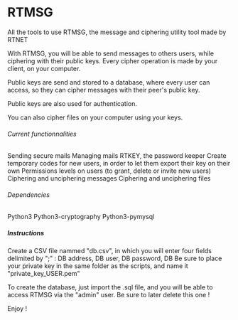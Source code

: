 # RTMSG
All the tools to use RTMSG, the message and ciphering utility tool made by RTNET

With RTMSG, you will be able to send messages to others users, while ciphering with their public keys. Every cipher operation is made by your client, on your computer.

Public keys are send and stored to a database, where every user can access, so they can cipher messages with their peer's public key.

Public keys are also used for authentication.

You can also cipher files on your computer using your keys.

###### Current functionnalities ######
Sending secure mails
Managing mails
RTKEY, the password keeper
Create temporary codes for new users, in order to let them export their key on their own
Permissions levels on users (to grant, delete or invite new users)
Ciphering and unciphering messages
Ciphering and unciphering files

###### Dependencies #####
Python3
Python3-cryptography
Python3-pymysql

##### Instructions #####
Create a CSV file nammed "db.csv", in which you will enter four fields delimited by ";" : DB address, DB user, DB password, DB
Be sure to place your private key in the same folder as the scripts, and name it "private_key_USER.pem"

To create the database, just import the .sql file, and you will be able to access RTMSG via the "admin" user.
Be sure to later delete this one !

Enjoy !
